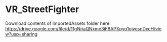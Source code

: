 # VR_StreetFighter

Download contents of ImportedAssets folder here: https://drive.google.com/file/d/11gNriaQNxme3iF8APXpyq1ojvesnDxcH/view?usp=sharing
